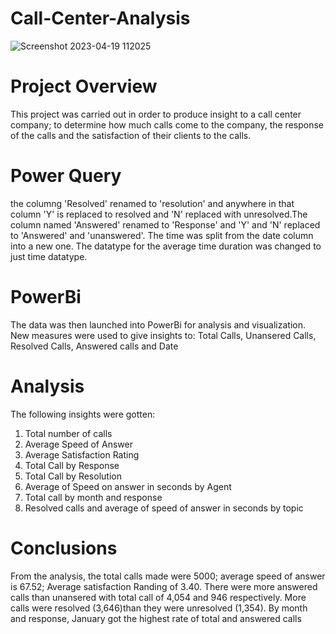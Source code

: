 # Call-Center-Analysis
![Screenshot 2023-04-19 112025](https://user-images.githubusercontent.com/115046602/233048210-777988f2-e4bb-4ecd-9af0-c15ad3c21670.png)

# Project Overview
This project was carried out in order to produce insight to a call center company; to determine how much calls come to the company, the response of the calls and the satisfaction of their clients to the calls.

# Power Query
the columng 'Resolved' renamed to 'resolution' and anywhere in that column 'Y' is replaced to resolved and 'N' replaced with unresolved.The column named 'Answered' renamed to 'Response' and 'Y' and 'N' replaced to 'Answered' and 'unanswered'. The time was split from the date column into a new one. The datatype for the average time duration was changed to just time datatype. 

# PowerBi
The data was then launched into PowerBi for analysis and visualization. New measures were used to give insights to: Total Calls, Unansered Calls, Resolved Calls, Answered calls and Date

# Analysis 
The following insights were gotten:
1. Total number of calls
2. Average Speed of Answer
3. Average Satisfaction Rating
4. Total Call by Response
5. Total Call by Resolution
6. Average of Speed on answer in seconds by Agent
7. Total call by month and response
8. Resolved calls and average of speed of answer in seconds by topic


# Conclusions
From the analysis, the total calls made were 5000; average speed of answer is 67.52; Average satisfaction Randing of 3.40. There were more answered calls than unansered with total call of 4,054 and 946 respectively. More calls were resolved (3,646)than they were unresolved (1,354). By month and response, January got the highest rate of total and answered calls
